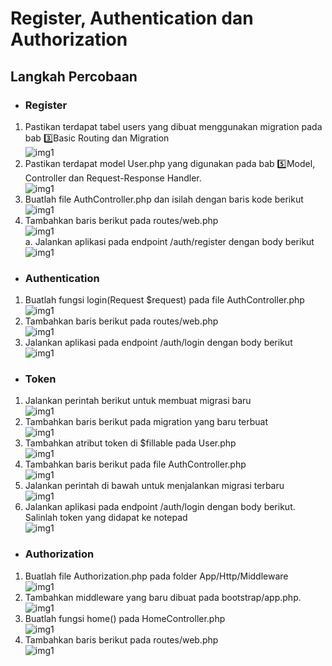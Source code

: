 # Register, Authentication dan Authorization  

## Langkah Percobaan    
* ### Register   
1. Pastikan terdapat tabel users yang dibuat menggunakan migration pada bab 3️⃣Basic Routing dan Migration  
![img1](../SS/Modul8/1.png)  
2. Pastikan terdapat model User.php yang digunakan pada bab 5️⃣Model, Controller dan Request-Response Handler.  
![img1](../SS/Modul8/2.png)  
3. Buatlah file AuthController.php dan isilah dengan baris kode berikut  
![img1](../SS/Modul8/3.png)  
4. Tambahkan baris berikut pada routes/web.php   
![img1](../SS/Modul8/4.png)  
a. Jalankan aplikasi pada endpoint /auth/register dengan body berikut  
![img1](../SS/Modul8/5.png)  

* ### Authentication  
1. Buatlah fungsi login(Request $request) pada file AuthController.php  
![img1](../SS/Modul8/6.png)  
2. Tambahkan baris berikut pada routes/web.php  
![img1](../SS/Modul8/7.png)  
3. Jalankan aplikasi pada endpoint /auth/login dengan body berikut  
![img1](../SS/Modul8/8.png)  

* ### Token  
1. Jalankan perintah berikut untuk membuat migrasi baru  
![img1](../SS/Modul8/11.png)  
2. Tambahkan baris berikut pada migration yang baru terbuat  
![img1](../SS/Modul8/12.png)  
3. Tambahkan atribut token di $fillable pada User.php  
![img1](../SS/Modul8/13.png)  
4. Tambahkan baris berikut pada file AuthController.php  
![img1](../SS/Modul8/14.png)  
5. Jalankan perintah di bawah untuk menjalankan migrasi terbaru  
![img1](../SS/Modul8/15.png)  
6. Jalankan aplikasi pada endpoint /auth/login dengan body berikut. Salinlah token yang didapat ke notepad  
![img1](../SS/Modul8/16.png)  

* ### Authorization  
1. Buatlah file Authorization.php pada folder App/Http/Middleware  
![img1](../SS/Modul8/9.png)  
2. Tambahkan middleware yang baru dibuat pada bootstrap/app.php.  
![img1](../SS/Modul8/17.png)  
3. Buatlah fungsi home() pada HomeController.php  
![img1](../SS/Modul8/18.png)  
4. Tambahkan baris berikut pada routes/web.php  
![img1](../SS/Modul8/10.png)  